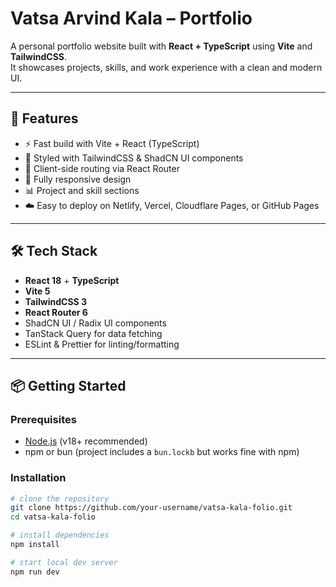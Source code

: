 # Vatsa Arvind Kala – Portfolio

A personal portfolio website built with **React + TypeScript** using **Vite** and **TailwindCSS**.  
It showcases projects, skills, and work experience with a clean and modern UI.

---

## 🚀 Features
- ⚡️ Fast build with Vite + React (TypeScript)
- 🎨 Styled with TailwindCSS & ShadCN UI components
- 🔗 Client-side routing via React Router
- 📱 Fully responsive design
- 📊 Project and skill sections
- ☁️ Easy to deploy on Netlify, Vercel, Cloudflare Pages, or GitHub Pages

---

## 🛠️ Tech Stack
- **React 18** + **TypeScript**
- **Vite 5**
- **TailwindCSS 3**
- **React Router 6**
- ShadCN UI / Radix UI components
- TanStack Query for data fetching
- ESLint & Prettier for linting/formatting

---

## 📦 Getting Started

### Prerequisites
- [Node.js](https://nodejs.org/) (v18+ recommended)
- npm or bun (project includes a `bun.lockb` but works fine with npm)

### Installation
```bash
# clone the repository
git clone https://github.com/your-username/vatsa-kala-folio.git
cd vatsa-kala-folio

# install dependencies
npm install

# start local dev server
npm run dev
